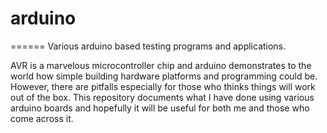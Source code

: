 # arduino
======
Various arduino based testing programs and applications.

AVR is a marvelous microcontroller chip and arduino demonstrates to the world how simple building hardware platforms and programming could be. However, there are pitfalls especially for those who thinks things will work out of the box. This repository documents what I have done using various arduino boards and hopefully it will be useful for both me and those who come across it.


